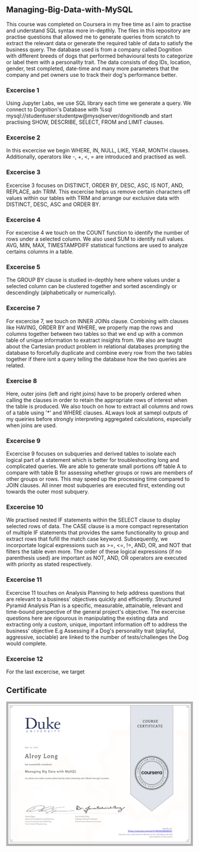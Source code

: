 ## Managing-Big-Data-with-MySQL
This course was completed on Coursera in my free time as I aim to practise and understand SQL syntax more in-depthly. 
The files in this repository are practise questions that allowed me to generate queries from scratch to extract the relevant data or generate the required table of data to satisfy the business query. The database used is from a company called Dognition with different breeds of dogs that performed behavioural tests to categorize or label them with a personality trait. The data consists of dog IDs, location, gender, test completed, date-time and many more parameters that the company and pet owners use to track their dog's performance better.

### Excercise 1
Using Jupyter Labs, we use SQL library each time we generate a query. We connect to Dognition's Database with %sql mysql://studentuser:studentpw@mysqlserver/dognitiondb and start practising SHOW, DESCRIBE, SELECT, FROM and LIMIT clauses.

### Excercise 2
In this excercise we begin WHERE, IN, NULL, LIKE, YEAR, MONTH clauses. Additionally, operators like -, +, <, = are introduced and practised as well.

### Excercise 3
Excercise 3 focuses on DISTINCT, ORDER BY, DESC, ASC, IS NOT, AND, REPLACE, adn TRIM. This excercise helps us remove certain characters off values within our tables with TRIM and arrange our exclusive data with DISTINCT, DESC, ASC and ORDER BY.

### Excercise 4
For excercise 4 we touch on the COUNT function to identify the number of rows under a selected column. We also used SUM to identify null values. AVG, MIN, MAX, TIMESTAMPDIFF statistical functions are used to analyze certains columns in a table.

### Excercise 5
The GROUP BY clause is studied in-depthly here where values under a selected column can be clustered together and sorted ascendingly or descendingly (alphabetically or numerically).

### Excercise 7
For excercise 7, we touch on INNER JOINs clause. Combining with clauses like HAVING, ORDER BY and WHERE, we properly map the rows and columns together between two tables so that we end up with a common table of unique information to exatract insights from. We also are taught about the Cartesian product problem in relational databases prompting the database to forcefully duplicate and combine every row from the two tables together if there isnt a query telling the database how the two queries are related. 

### Exercise 8
Here, outer joins (left and right joins) have to be properly ordered when calling the clauses in order to retain the appropriate rows of interest when the table is produced. We also touch on how to extract all columns and rows of a table using '\*' and WHERE clauses. ALways look at samepl outputs of my queiries before strongly interpreting aggregated calculations, especially when joins are used.

### Excercise 9
Excercise 9 focuses on subqueries and derived tables to isolate each logical part of a statement which is better for troubleshooting long and complicated queries. We are able to generate small portions off table A to compare with table B for assessing whether groups or rows are members of other groups or rows. This may speed up the processing time compared to JOIN clauses. All inner most subqueries are executed first, extending out towards the outer most subquery.

### Excercise 10
We practised nested IF statements within the SELECT clause to display selected rows of data. The CASE clause is a more compact representation of multiple IF statements that provides the same functionality to group and extract rows that fufill the match case keyword. Subsequently, we incorportate logical expressions such as >=, <=, !=, AND, OR, and NOT that filters the table even more. The order of these logical expressions (if no parenthesis used) are important as NOT, AND, OR operators are executed with priority as stated respectively.

### Excercise 11
Excercise 11 touches on Analysis Planning to help address questions that are relevant to a business' objectives quickly and efficiently. Structured Pyramid Analysis Plan is a specific, measurable, attainable, relevant and time-bound perspective of the general project's objective. The excercise questions here are rigourous in manipulating the existing data and extracting only a custom, unique, important information off to address the business' objective E.g Assessing if a Dog's personality trait (playful, aggressive, sociable) are linked to the number of tests/challenges the Dog would complete. 

### Excercise 12
For the last excercise, we target 


## Certificate
![Duke Certificate](https://github.com/alroychiang/Managing-Big-Data-with-MySQL/blob/main/Managing%20Big%20Data%20with%20MySQL%20Certificate-1.png)

